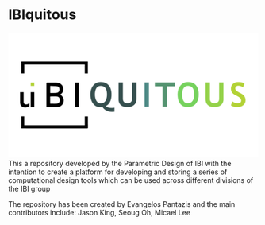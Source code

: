 
# IBIquitous
![Screenshot](IBI_compGroupLogo-05.png)
This a repository developed by the Parametric Design of IBI with the intention to create a platform for developing and storing
a series of computational design tools which can be used across different divisions of the IBI group 

The repository has been created by Evangelos Pantazis and the main contributors include:
Jason King, Seoug Oh, Micael Lee 
